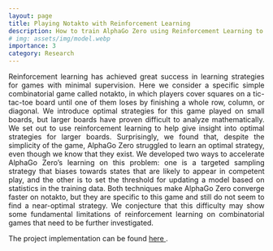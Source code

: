 ```yaml
---
layout: page
title: Playing Notakto with Reinforcement Learning
description: How to train AlphaGo Zero using Reinforcement Learning to win Notakto?
# img: assets/img/model.webp
importance: 3
category: Research
---
```


<p align="justify"> Reinforcement learning has achieved great success in learning strategies for games with minimal supervision. Here we consider a specific simple combinatorial game called notakto, in which players cover squares on a tic-tac-toe board until one of them loses by finishing a whole row, column, or diagonal. We introduce optimal strategies for this game played on small boards, but larger boards have proven difficult to analyze mathematically. We set out to use reinforcement learning to help give insight into optimal strategies for larger boards. Surprisingly, we found that, despite the simplicity of the game, AlphaGo Zero struggled to learn an optimal strategy, even though we know that they exist. We developed two ways to accelerate AlphaGo Zero’s learning on this problem: one is a targeted sampling strategy that biases towards states that are likely to appear in competent play, and the other is to set the threshold for updating a model based on statistics in the training data. Both techniques make AlphaGo Zero converge faster on notakto, but they are specific to this game and still do not seem to find a near-optimal strategy. We conjecture that this difficulty may show some fundamental limitations of reinforcement learning on combinatorial games that need to be further investigated. </p>

<p align="justify"> The project implementation can be found <a href="https://github.com/ParthLa/Training-Notaktoe-using-Reinforcement-Learning"> here </a>. </p>
